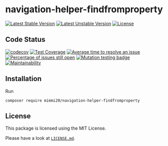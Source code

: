 # navigation-helper-findfromproperty

[![Latest Stable Version](https://poser.pugx.org/mimmi20/navigation-helper-findfromproperty/v/stable?format=flat-square)](https://packagist.org/packages/mimmi20/navigation-helper-findfromproperty)
[![Latest Unstable Version](https://poser.pugx.org/mimmi20/navigation-helper-findfromproperty/v/unstable?format=flat-square)](https://packagist.org/packages/mimmi20/navigation-helper-findfromproperty)
[![License](https://poser.pugx.org/mimmi20/navigation-helper-findfromproperty/license?format=flat-square)](https://packagist.org/packages/mimmi20/navigation-helper-findfromproperty)

## Code Status

[![codecov](https://codecov.io/gh/mimmi20/navigation-helper-findfromproperty/branch/master/graph/badge.svg)](https://codecov.io/gh/mimmi20/navigation-helper-findfromproperty)
[![Test Coverage](https://api.codeclimate.com/v1/badges/66474808eab18c8907b0/test_coverage)](https://codeclimate.com/github/mimmi20/navigation-helper-findfromproperty/test_coverage)
[![Average time to resolve an issue](https://isitmaintained.com/badge/resolution/mimmi20/navigation-helper-findfromproperty.svg)](https://isitmaintained.com/project/mimmi20/navigation-helper-findfromproperty "Average time to resolve an issue")
[![Percentage of issues still open](https://isitmaintained.com/badge/open/mimmi20/navigation-helper-findfromproperty.svg)](https://isitmaintained.com/project/mimmi20/navigation-helper-findfromproperty "Percentage of issues still open")
[![Mutation testing badge](https://img.shields.io/endpoint?style=flat&url=https%3A%2F%2Fbadge-api.stryker-mutator.io%2Fgithub.com%2Fmimmi20%2Fnavigation-helper-findfromproperty%2Fmaster)](https://dashboard.stryker-mutator.io/reports/github.com/mimmi20/navigation-helper-findfromproperty/master)
[![Maintainability](https://api.codeclimate.com/v1/badges/66474808eab18c8907b0/maintainability)](https://codeclimate.com/github/mimmi20/navigation-helper-findfromproperty/maintainability)

## Installation

Run

```shell
composer require mimmi20/navigation-helper-findfromproperty
```

## License

This package is licensed using the MIT License.

Please have a look at [`LICENSE.md`](LICENSE.md).
